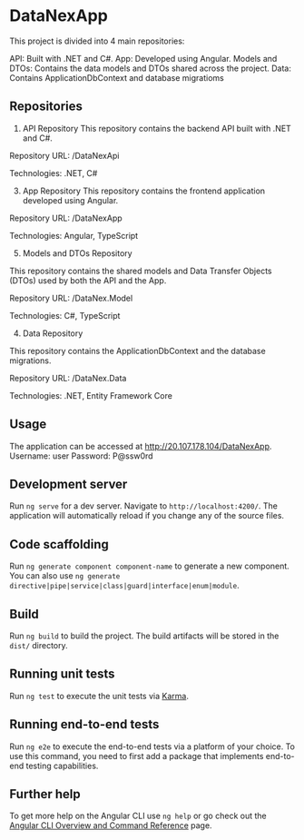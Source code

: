 # DataNexApp

This project is divided into 4 main repositories:

API: Built with .NET and C#.
App: Developed using Angular.
Models and DTOs: Contains the data models and DTOs shared across the project.
Data: Contains ApplicationDbContext and database migratioms

## Repositories
1. API Repository
This repository contains the backend API built with .NET and C#.

Repository URL: /DataNexApi

Technologies: .NET, C#

3. App Repository
This repository contains the frontend application developed using Angular.

Repository URL: /DataNexApp

Technologies: Angular, TypeScript

5. Models and DTOs Repository

This repository contains the shared models and Data Transfer Objects (DTOs) used by both the API and the App.

Repository URL: /DataNex.Model

Technologies: C#, TypeScript

4. Data Repository

This repository contains the ApplicationDbContext and the database migrations.

Repository URL: /DataNex.Data

Technologies: .NET, Entity Framework Core

## Usage
The application can be accessed at http://20.107.178.104/DataNexApp.
Username: user
Password: P@ssw0rd

## Development server

Run `ng serve` for a dev server. Navigate to `http://localhost:4200/`. The application will automatically reload if you change any of the source files.

## Code scaffolding

Run `ng generate component component-name` to generate a new component. You can also use `ng generate directive|pipe|service|class|guard|interface|enum|module`.

## Build

Run `ng build` to build the project. The build artifacts will be stored in the `dist/` directory.

## Running unit tests

Run `ng test` to execute the unit tests via [Karma](https://karma-runner.github.io).

## Running end-to-end tests

Run `ng e2e` to execute the end-to-end tests via a platform of your choice. To use this command, you need to first add a package that implements end-to-end testing capabilities.

## Further help

To get more help on the Angular CLI use `ng help` or go check out the [Angular CLI Overview and Command Reference](https://angular.io/cli) page.
